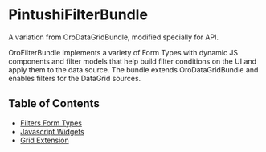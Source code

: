 # PintushiFilterBundle

A variation from OroDataGridBundle, modified specially for API.

OroFilterBundle implements a variety of Form Types with dynamic JS components and filter models that help build filter conditions on the UI and apply them to the data source. The bundle extends OroDataGridBundle and enables filters for the DataGrid sources.

## Table of Contents

- [Filters Form Types](./Resources/doc/reference/filter_form_types.md)
- [Javascript Widgets](./Resources/doc/reference/javascript_widgets.md)
- [Grid Extension](./Resources/doc/reference/grid_extension.md)
